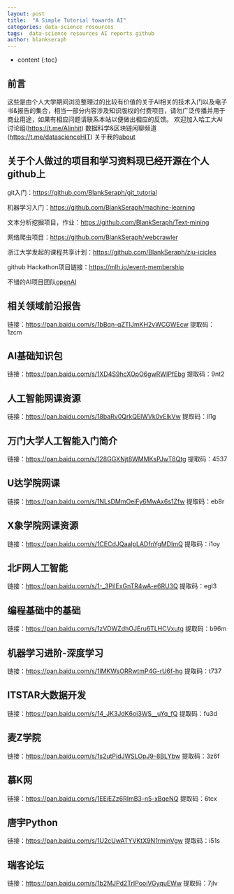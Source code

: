 ```yaml
---
layout: post
title:  "A Simple Tutorial towards AI"
categories: data-science resources
tags:  data-science resources AI reports github
author: blankseraph
---
```


* content
{:toc}


## 前言
这些是由个人大学期间浏览整理过的比较有价值的关于AI相关的技术入门以及电子书&报告的集合，相当一部分内容涉及知识版权的付费项目，请勿广泛传播并用于商业用途，如果有相应问题请联系本站以便做出相应的反馈。
欢迎加入哈工大AI讨论组(https://t.me/AIinhit)
数据科学&区块链闲聊频道(https://t.me/datascienceHIT)
关于我的[about](http://blankseraph.top/about/)

## 关于个人做过的项目和学习资料现已经开源在个人github上

git入门：https://github.com/BlankSeraph/git_tutorial

机器学习入门：https://github.com/BlankSeraph/machine-learning

文本分析挖掘项目，作业：https://github.com/BlankSeraph/Text-mining

网络爬虫项目：https://github.com/BlankSeraph/webcrawler

浙江大学发起的课程共享计划：https://github.com/BlankSeraph/zju-icicles

github  Hackathon项目链接：https://mlh.io/event-membership

不错的AI项目团队[openAI](openai.com)



















## 相关领域前沿报告
链接：https://pan.baidu.com/s/1bBqn-qZTIJmKH2vWCGWEcw 
提取码：1zcm 


## AI基础知识包
链接：https://pan.baidu.com/s/1XD4S9hcXOpO6gwRWIPfEbg 
提取码：9nt2 



##  人工智能网课资源
链接：https://pan.baidu.com/s/18baRv0QrkQElWVk0vElkVw 
提取码：ll1g 



##  万门大学人工智能入门简介
链接：https://pan.baidu.com/s/128GGXNjt8WMMKsPJwT8Qtg 
提取码：4537 


##  U达学院网课
链接：https://pan.baidu.com/s/1NLsDMmOeiFy6MwAx6s1Zfw 
提取码：eb8r 


##  X象学院网课资源
链接：https://pan.baidu.com/s/1CECdJQaaIpLADfnYgMDImQ 
提取码：i1oy 


##  北F网人工智能
链接：https://pan.baidu.com/s/1-_3PiIExGnTR4wA-e6RU3Q 
提取码：egl3 


##  编程基础中的基础
链接：https://pan.baidu.com/s/1zVDWZdhOJEru6TLHCVxutg 
提取码：b96m 


##  机器学习进阶-深度学习
链接：https://pan.baidu.com/s/1lMKWsORRwtmP4G-rU6f-hg 
提取码：t737 


##  ITSTAR大数据开发
链接：https://pan.baidu.com/s/14_JK3JdK6oi3WS__uYq_fQ 
提取码：fu3d 



##  麦Z学院
链接：https://pan.baidu.com/s/1s2utPidJWSLOpJ9-8BLYbw 
提取码：3z6f 



##  慕K网
链接：https://pan.baidu.com/s/1EEiEZz6RImB3-n5-xBqeNQ 
提取码：6tcx 



##  唐宇Python
链接：https://pan.baidu.com/s/1U2cUwATYVKtX9N1rminVgw 
提取码：i51s 


## 瑞客论坛
链接：https://pan.baidu.com/s/1b2MJPd2TrIPooiVGyquEWw 
提取码：7jlv 


